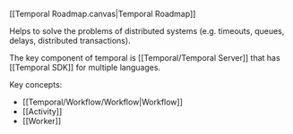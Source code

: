 [[Temporal Roadmap.canvas|Temporal Roadmap]]

Helps to solve the problems of distributed systems (e.g. timeouts, queues, delays, distributed transactions).

The key component of temporal is [[Temporal/Temporal Server]] that has [[Temporal SDK]] for multiple languages.

Key concepts:
- [[Temporal/Workflow/Workflow|Workflow]]
- [[Activity]]
- [[Worker]]


